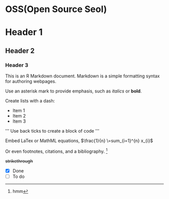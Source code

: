 # OSS(Open Source Seol)

# Header 1

## Header 2

### Header 3

This is an R Markdown document. Markdown is a simple formatting syntax for authoring webpages.

Use an asterisk mark to provide emphasis, such as *italics* or **bold**.

Create lists with a dash:

- Item 1
- Item 2
- Item 3

'''
Use back ticks to
create a block of code
'''

Embed LaTex or MathML equations,
$\frac{1}{n} \=sum_{i=1}^{n} x_{i}$

Or even footnotes, citations, and a bibliography. [^1]

[^1]: hmm

~~strikethrough~~

- [x] Done
- [ ] To do
